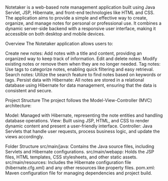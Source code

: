 Notetaker is a web-based note management application built using Java Servlet, JSP, Hibernate, and front-end technologies like HTML and CSS.
The application aims to provide a simple and effective way to create, organize, and manage notes for personal or professional use.
It combines a dynamic server-side backend with a responsive user interface, making it accessible on both desktop and mobile devices.

Overview
The Notetaker application allows users to:

Create new notes: Add notes with a title and content, providing an organized way to keep track of information.
Edit and delete notes: Modify existing notes or remove them when they are no longer needed.
Tag notes: Use tags to categorize notes, enabling quick filtering and easy retrieval.
Search notes: Utilize the search feature to find notes based on keywords or tags.
Persist data with Hibernate: All notes are stored in a relational database using Hibernate for data management, ensuring that the data is consistent and secure.

Project Structure
The project follows the Model-View-Controller (MVC) architecture:

Model: Managed with Hibernate, representing the note entities and handling database operations.
View: Built using JSP, HTML, and CSS to render dynamic content and present a user-friendly interface.
Controller: Java Servlets that handle user requests, process business logic, and update the views accordingly.

Folder Structure
src/main/java: Contains the Java source files, including Servlets and Hibernate configurations.
src/main/webapp: Holds the JSP files, HTML templates, CSS stylesheets, and other static assets.
src/main/resources: Includes the Hibernate configuration file (hibernate.cfg.xml) and any other resources like property files.
pom.xml: Maven configuration file for managing dependencies and project build.
